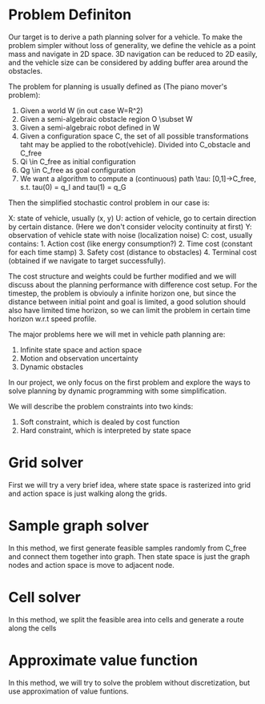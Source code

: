 <!-- This document is for write down some thoughts or results that can be used for writing the report later -->

# Problem Definiton

Our target is to derive a path planning solver for a vehicle. To make the problem simpler without loss of generality, we define the vehicle as a point mass and navigate in 2D space. 3D navigation can be reduced to 2D easily, and the vehicle size can be considered by adding buffer area around the obstacles.

The problem for planning is usually defined as (The piano mover's problem):

1. Given a world W (in out case W=R^2)
2. Given a semi-algebraic obstacle region O \subset W
3. Given a semi-algebraic robot defined in W
4. Given a configuration space C, the set of all possible transformations taht may be applied to the robot(vehicle). Divided into C_obstacle and C_free
5. Qi \in C_free as initial configuration
6. Qg \in C_free as goal configuration
7. We want a algorithm to compute a (continuous) path \tau: [0,1]->C_free, s.t. tau(0) = q_I and tau(1) = q_G

Then the simplified stochastic control problem in our case is:

X: state of vehicle, usually (x, y)
U: action of vehicle, go to certain direction by certain distance. (Here we don't consider velocity continuity at first)
Y: observation of vehicle state with noise (localization noise)
C: cost, usually contains: 1. Action cost (like energy consumption?) 2. Time cost (constant for each time stamp) 3. Safety cost (distance to obstacles) 4. Terminal cost (obtained if we navigate to target successfully).

The cost structure and weights could be further modified and we will discuss about the planning performance with difference cost setup. For the timestep, the problem is obviouly a infinite horizon one, but since the distance between initial point and goal is limited, a good solution should also have limited time horizon, so we can limit the problem in certain time horizon w.r.t speed profile.

The major problems here we will met in vehicle path planning are:
1. Infinite state space and action space
2. Motion and observation uncertainty
3. Dynamic obstacles

In our project, we only focus on the first problem and explore the ways to solve planning by dynamic programming with some simplification.

We will describe the problem constraints into two kinds:
1. Soft constraint, which is dealed by cost function
2. Hard constraint, which is interpreted by state space

# Grid solver

First we will try a very brief idea, where state space is rasterized into grid and action space is just walking along the grids.

# Sample graph solver

In this method, we first generate feasible samples randomly from C_free and connect them together into graph. Then state space is just the graph nodes and action space is move to adjacent node.

# Cell solver

In this method, we split the feasible area into cells and generate a route along the cells

# Approximate value function

In this method, we will try to solve the problem without discretization, but use approximation of value funtions.
